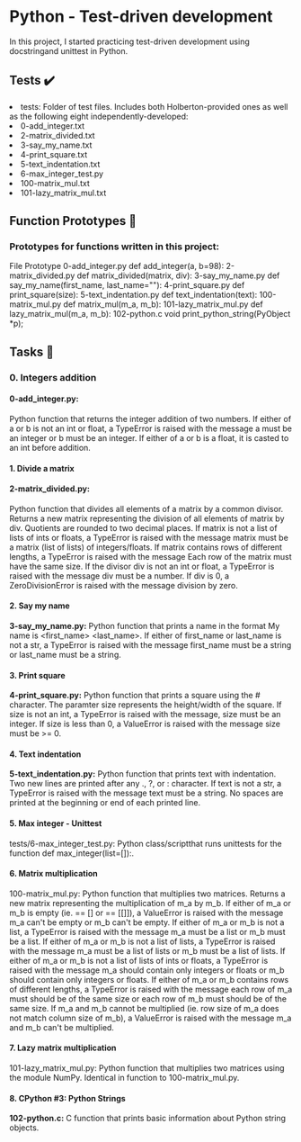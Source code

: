 <h1>Python - Test-driven development</h1>

<p>In this project, I started practicing test-driven development using docstringand unittest in Python.</p>

<h2>Tests ✔️</h2>
<li>tests: Folder of test files. Includes both Holberton-provided ones as well as the following eight independently-developed:</li>
<li>0-add_integer.txt</li>
<li>2-matrix_divided.txt</li>
<li>3-say_my_name.txt</li>
<li>4-print_square.txt</li>
<li>5-text_indentation.txt</li>
<li>6-max_integer_test.py</li>
<li>100-matrix_mul.txt</li>
<li>101-lazy_matrix_mul.txt</li>
<h2>Function Prototypes 💾</h2>
<h3>Prototypes for functions written in this project:</h3>

File	Prototype
0-add_integer.py	def add_integer(a, b=98):
2-matrix_divided.py	def matrix_divided(matrix, div):
3-say_my_name.py	def say_my_name(first_name, last_name=""):
4-print_square.py	def print_square(size):
5-text_indentation.py	def text_indentation(text):
100-matrix_mul.py	def matrix_mul(m_a, m_b):
101-lazy_matrix_mul.py	def lazy_matrix_mul(m_a, m_b):
102-python.c	void print_python_string(PyObject *p);
<h2>Tasks 📃</h2>
<h3>0. Integers addition</h3>

<h4>0-add_integer.py:</h4> Python function that returns the integer addition of two numbers.
If either of a or b is not an int or float, a TypeError is raised with the message a must be an integer or b must be an integer.
If either of a or b is a float, it is casted to an int before addition.
<h4>1. Divide a matrix</h4>

<h4>2-matrix_divided.py:</h4> Python function that divides all elements of a matrix by a common divisor.
Returns a new matrix representing the division of all elements of matrix by div.
Quotients are rounded to two decimal places.
If matrix is not a list of lists of ints or floats, a TypeError is raised with the message matrix must be a matrix (list of lists) of integers/floats.
If matrix contains rows of different lengths, a TypeError is raised with the message Each row of the matrix must have the same size.
If the divisor div is not an int or float, a TypeError is raised with the message div must be a number.
If div is 0, a ZeroDivisionError is raised with the message division by zero.
<h4>2. Say my name</h4>

<strong>3-say_my_name.py:</strong> Python function that prints a name in the format My name is <first_name> <last_name>.
If either of first_name or last_name is not a str, a TypeError is raised with the message first_name must be a string or last_name must be a string.
<h4>3. Print square</h4>

<strong>4-print_square.py:</strong> Python function that prints a square using the # character.
The paramter size represents the height/width of the square.
If size is not an int, a TypeError is raised with the message, size must be an integer.
If size is less than 0, a ValueError is raised with the message size must be >= 0.
<h4>4. Text indentation</h4>

<strong>5-text_indentation.py:</strong> Python function that prints text with indentation.
Two new lines are printed after any ., ?, or : character.
If text is not a str, a TypeError is raised with the message text must be a string.
No spaces are printed at the beginning or end of each printed line.
<h4>5. Max integer - Unittest</h4>

tests/6-max_integer_test.py: Python class/scriptthat runs unittests for the function def max_integer(list=[]):.
<h4>6. Matrix multiplication</h4>

100-matrix_mul.py: Python function that multiplies two matrices.
Returns a new matrix representing the multiplication of m_a by m_b.
If either of m_a or m_b is empty (ie. == [] or == [[]]), a ValueError is raised with the message m_a can't be empty or m_b can't be empty.
If either of m_a or m_b is not a list, a TypeError is raised with the message m_a must be a list or m_b must be a list.
If either of m_a or m_b is not a list of lists, a TypeError is raised with the message m_a must be a list of lists or m_b must be a list of lists.
If either of m_a or m_b is not a list of lists of ints or floats, a TypeError is raised with the message m_a should contain only integers or floats or m_b should contain only integers or floats.
If either of m_a or m_b contains rows of different lengths, a TypeError is raised with the message each row of m_a must should be of the same size or each row of m_b must should be of the same size.
If m_a and m_b cannot be multiplied (ie. row size of m_a does not match column size of m_b), a ValueError is raised with the message m_a and m_b can't be multiplied.
<h4>7. Lazy matrix multiplication</h4>

101-lazy_matrix_mul.py: Python function that multiplies two matrices using the module NumPy.
Identical in function to 100-matrix_mul.py.
<h4>8. CPython #3: Python Strings</h4>

<strong>102-python.c:</strong> C function that prints basic information about Python string objects.

